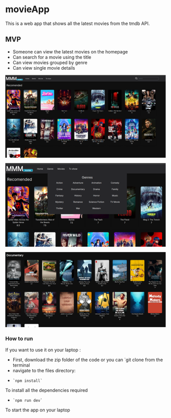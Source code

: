 # movieApp
This is a web app that shows all the latest movies  from the tmdb API.

## MVP 
- Someone can view the latest movies on the homepage
-  Can search for a movie using the title
-  Can view movies grouped by genre
-  Can view single movie details


![screenshot 1](https://github.com/markmumba/movieApp/blob/main/images/movie%201.png)

![screenshot 2](https://github.com/markmumba/movieApp/blob/main/images/movie%202.png)

![screenshot 4](https://github.com/markmumba/movieApp/blob/main/images/movie%204.png)

### How to run
If you want to use it on your laptop :
-    First, download the zip folder of the code or you can `git clone from the terminal 
-    navigate to the files directory:
-     `npm install`
To install all the dependencies  required 
-     `npm run dev`
To start the app on your laptop 
